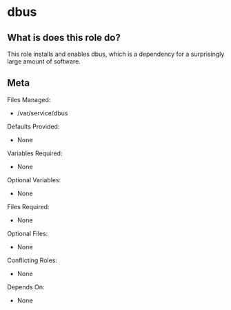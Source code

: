 dbus
====


What is does this role do?
--------------------------

This role installs and enables dbus, which is a dependency for a surprisingly large amount of software.


Meta
----

Files Managed:
  * /var/service/dbus

Defaults Provided:
  * None

Variables Required:
  * None

Optional Variables:
  * None

Files Required:
  * None

Optional Files:
  * None

Conflicting Roles:
  * None

Depends On:
  * None
